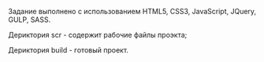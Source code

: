 Задание выполнено с использованием HTML5, CSS3, JavaScript, JQuery, GULP, SASS.

Дериктория scr - содержит рабочие файлы проэкта;

Дериктория build - готовый проект.

